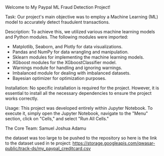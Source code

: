 Welcome to My Paypal ML Fraud Detection Project!

Task:
Our project's main objective was to employ a Machine Learning (ML) model to accurately detect fraudulent transactions.

Description:
To achieve this, we utilized various machine learning models and Python modules. The following modules were imported:

- Matplotlib, Seaborn, and Plotly for data visualizations.
- Pandas and NumPy for data wrangling and manipulation.
- Sklearn modules for implementing the machine learning models.
- XGboost modules for the XGboostClassifier model.
- Warnings module for handling and ignoring warnings.
- Imbalanced module for dealing with imbalanced datasets.
- Bayesian optimizer for optimization purposes.

Installation:
No specific installation is required for the project. However, it is essential to install all the necessary dependencies to ensure the project works correctly.

Usage:
This project was developed entirely within Jupyter Notebook. To execute it, simply open the Jupyter Notebook, navigate to the "Menu" section, click on "Cells," and select "Run All Cells."

The Core Team:
Samuel Joshua Adamu

the dataset was too large to be pushed to the repository
so here is the link to the dataset used in te project:
    https://storage.googleapis.com/qwasar-public/track-ds/my_paypal_creditcard.csv